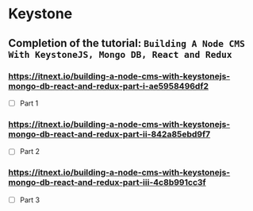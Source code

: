 # Keystone

## Completion of the tutorial: `Building A Node CMS With KeystoneJS, Mongo DB, React and Redux `

### https://itnext.io/building-a-node-cms-with-keystonejs-mongo-db-react-and-redux-part-i-ae5958496df2
- [ ] Part 1

### https://itnext.io/building-a-node-cms-with-keystonejs-mongo-db-react-and-redux-part-ii-842a85ebd9f7
- [ ] Part 2

### https://itnext.io/building-a-node-cms-with-keystonejs-mongo-db-react-and-redux-part-iii-4c8b991cc3f
- [ ] Part 3
